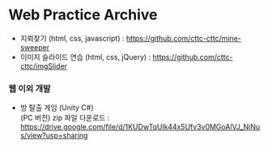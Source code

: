 # Web Practice Archive
* 지뢰찾기 (html, css, javascript) : https://github.com/cttc-cttc/mine-sweeper
* 이미지 슬라이드 연습 (html, css, jQuery) : https://github.com/cttc-cttc/imgSlider
  
  
### 웹 이외 개발
* 방 탈출 게임 (Unity C#)  
(PC 버전) zip 파일 다운로드 : https://drive.google.com/file/d/1KUDwTqUIk44x5Ufv3v0MGoAlVJ_NjNus/view?usp=sharing
